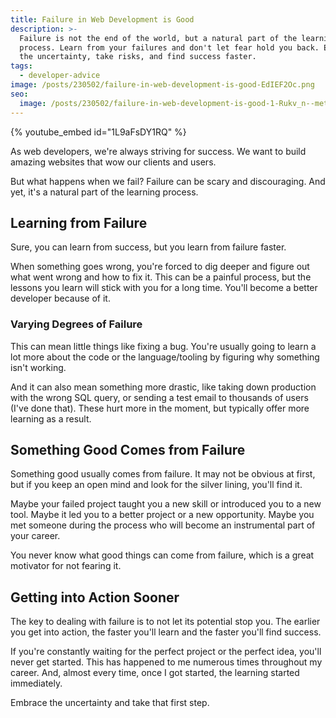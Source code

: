 ```yaml
---
title: Failure in Web Development is Good
description: >-
  Failure is not the end of the world, but a natural part of the learning
  process. Learn from your failures and don't let fear hold you back. Embrace
  the uncertainty, take risks, and find success faster.
tags:
  - developer-advice
image: /posts/230502/failure-in-web-development-is-good-EdIEF2Oc.png
seo:
  image: /posts/230502/failure-in-web-development-is-good-1-Rukv_n--meta.png
---
```


{% youtube_embed id="1L9aFsDY1RQ" %}

As web developers, we're always striving for success. We want to build amazing websites that wow our clients and users.

But what happens when we fail? Failure can be scary and discouraging. And yet, it's a natural part of the learning process.

## Learning from Failure

Sure, you can learn from success, but you learn from failure faster.

When something goes wrong, you're forced to dig deeper and figure out what went wrong and how to fix it. This can be a painful process, but the lessons you learn will stick with you for a long time. You'll become a better developer because of it.

### Varying Degrees of Failure

This can mean little things like fixing a bug. You're usually going to learn a lot more about the code or the language/tooling by figuring why something isn't working.

And it can also mean something more drastic, like taking down production with the wrong SQL query, or sending a test email to thousands of users (I've done that). These hurt more in the moment, but typically offer more learning as a result.

## Something Good Comes from Failure

Something good usually comes from failure. It may not be obvious at first, but if you keep an open mind and look for the silver lining, you'll find it.

Maybe your failed project taught you a new skill or introduced you to a new tool. Maybe it led you to a better project or a new opportunity. Maybe you met someone during the process who will become an instrumental part of your career.

You never know what good things can come from failure, which is a great motivator for not fearing it.

## Getting into Action Sooner

The key to dealing with failure is to not let its potential stop you. The earlier you get into action, the faster you'll learn and the faster you'll find success.

If you're constantly waiting for the perfect project or the perfect idea, you'll never get started. This has happened to me numerous times throughout my career. And, almost every time, once I got started, the learning started immediately.

Embrace the uncertainty and take that first step.
